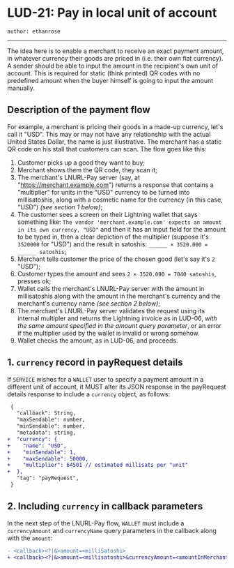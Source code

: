 LUD-21: Pay in local unit of account
====================================

`author: ethanrose`

---

The idea here is to enable a merchant to receive an exact payment amount, in whatever currency their goods are priced in (i.e. their own fiat currency). A sender should be able to input the amount in the recipient's own unit of account. This is required for static (think printed) QR codes with no predefined amount when the buyer himself is going to input the amount manually.

## Description of the payment flow

For example, a merchant is pricing their goods in a made-up currency, let's call it "USD". This may or may not have any relationship with the actual United States Dollar, the name is just illustrative. The merchant has a static QR code on his stall that customers can scan. The flow goes like this:

1. Customer picks up a good they want to buy;
2. Merchant shows them the QR code, they scan it;
3. The merchant's LNURL-Pay server (say, at "https://merchant.example.com") returns a response that contains a "multiplier" for units in the "USD" currency to be turned into millisatoshis, along with a cosmetic name for the currency (in this case, "USD") _(see section 1 below)_;
4. The customer sees a screen on their Lightning wallet that says something like: `The vendor 'merchant.example.com' expects an amount in its own currency, "USD"` and then it has an input field for the amount to be typed in, then a clear depiction of the multiplier (suppose it's `3520000` for "USD") and the result in satoshis: `______ × 3520.000 = ______ satoshis`;
5. Merchant tells customer the price of the chosen good (let's say it's `2` "USD");
6. Customer types the amount and sees `2 × 3520.000 = 7040 satoshis`, presses ok;
7. Wallet calls the merchant's LNURL-Pay server with the amount in millisatoshis along with the amount in the merchant's currency and the merchant's currency name _(see section 2 below)_;
8. The merchant's LNURL-Pay server validates the request using its internal multipler and returns the Lightning invoice as in LUD-06, _with the same amount specified in the amount query parameter_, or an error if the multiplier used by the wallet is invalid or wrong somehow.
9. Wallet checks the amount, as in LUD-06, and proceeds.

## 1. `currency` record in payRequest details

If `SERVICE` wishes for a `WALLET` user to specify a payment amount in a different unit of account, it MUST alter its JSON response in the payRequest details response to include a `currency` object, as follows:

```diff
 {
   "callback": String,
   "maxSendable": number,
   "minSendable": number,
   "metadata": string,
+  "currency": {
+    "name": "USD",
+    "minSendable": 1,
+    "maxSendable": 50000,
+    "multiplier": 64501 // estimated millisats per "unit"
+  },
   "tag": "payRequest",
 }
```

## 2. Including `currency` in callback parameters

In the next step of the LNURL-Pay flow, `WALLET` must include a `currencyAmount` and `currencyName` query parameters in the callback along with the `amount`:

```diff
- <callback><?|&>amount=<milliSatoshi>
+ <callback><?|&>amount=<millisatoshi>&currencyAmount=<amountInMerchantCurrency>&currencyName=USD
```
